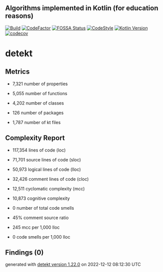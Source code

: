 ## Algorithms implemented in Kotlin (for education reasons)
[![Build](https://github.com/ashtanko/algorithms-in-depth/actions/workflows/ci.yml/badge.svg)](https://github.com/ashtanko/algorithms-in-depth/actions/workflows/ci.yml)
[![CodeFactor](https://www.codefactor.io/repository/github/ashtanko/algorithms-in-depth/badge?s=7695146d601eed2335afea606646a11e5be21b50)](https://www.codefactor.io/repository/github/ashtanko/algorithms-in-depth)
[![FOSSA Status](https://app.fossa.com/api/projects/git%2Bgithub.com%2Fashtanko%2Falgorithms-in-depth.svg?type=shield)](https://app.fossa.com/projects/git%2Bgithub.com%2Fashtanko%2Falgorithms-in-depth?ref=badge_shield)
[![CodeStyle](https://img.shields.io/badge/code%20style-%E2%9D%A4-FF4081.svg)](https://ktlint.github.io/)
[![Kotlin Version](https://img.shields.io/badge/kotlin-1.7.20-blue.svg)](http://kotlinlang.org/)
[![codecov](https://codecov.io/gh/ashtanko/algorithms-in-depth/branch/master/graph/badge.svg?token=JEU9EIJMHA)](https://codecov.io/gh/ashtanko/algorithms-in-depth)
# detekt

## Metrics

* 7,321 number of properties

* 5,055 number of functions

* 4,202 number of classes

* 126 number of packages

* 1,787 number of kt files

## Complexity Report

* 117,354 lines of code (loc)

* 71,701 source lines of code (sloc)

* 50,973 logical lines of code (lloc)

* 32,426 comment lines of code (cloc)

* 12,511 cyclomatic complexity (mcc)

* 10,873 cognitive complexity

* 0 number of total code smells

* 45% comment source ratio

* 245 mcc per 1,000 lloc

* 0 code smells per 1,000 lloc

## Findings (0)

generated with [detekt version 1.22.0](https://detekt.dev/) on 2022-12-12 08:12:30 UTC
